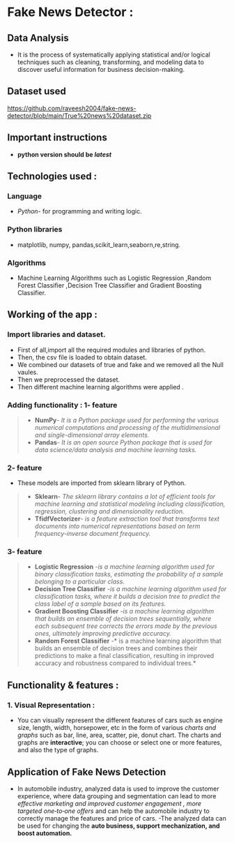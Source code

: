 # Fake News Detector :

## Data Analysis
- It is the process of systematically applying statistical and/or logical techniques such as cleaning, transforming, and modeling data to discover useful information for business decision-making. 

## Dataset used 
[https://github.com/raveesh2004/fake-news-detector/blob/main/True%20news%20dataset.zip
](url)

## Important instructions
- **python version should be *latest***

## Technologies used :
### Language 
- *Python*- for programming and writing logic.
  
### Python libraries 
-   matplotlib, numpy, pandas,scikit_learn,seaborn,re,string.
### Algorithms 
- Machine Learning Algorithms such as Logistic Regression ,Random Forest Classifier ,Decision Tree Classifier and Gradient Boosting Classifier.

## Working of the app :
### Import libraries and dataset.
- First of all,import all the required modules and libraries of python.
- Then, the csv file is loaded to obtain dataset.
- We combined our datasets of true and fake and we removed all the Null vaules.
- Then we preprocessed the dataset.
- Then different machine learning algorithms were applied .

### Adding functionality : 1- feature
> - **NumPy**- *It is  a Python package used for performing the various numerical computations and processing of the multidimensional and single-dimensional array elements.*
> - **Pandas**- *It is an open source Python package that is used for data science/data analysis and machine learning tasks.*

### 2- feature
- These models are imported from sklearn library of Python.
> - **Sklearn**- *The sklearn library contains a lot of efficient tools for machine learning and statistical modeling including classification, regression, clustering and dimensionality reduction.*
> - **TfidfVectorizer**- *is a feature extraction tool that transforms text documents into numerical representations based on term frequency-inverse document frequency.*

### 3- feature
> - **Logistic Regression** -*is a machine learning algorithm used for binary classification tasks, estimating the probability of a sample belonging to a particular class.*
> - **Decision Tree Classifier** -*is a machine learning algorithm used for classification tasks, where it builds a decision tree to predict the class label of a sample based on its features.*
> - **Gradient Boosting Classifier** -*is a machine learning algorithm that builds an ensemble of decision trees sequentially, where each subsequent tree corrects the errors made by the previous ones, ultimately improving predictive accuracy.*
> - **Random Forest Classifier** -* is a machine learning algorithm that builds an ensemble of decision trees and combines their predictions to make a final classification, resulting in improved accuracy and robustness compared to individual trees.*

## Functionality & features :
### 1. Visual Representation :
- You can visually represent the different features of cars such as engine size, length, width, horsepower, etc in the form of various *charts and graphs* such as bar, line, area, scatter, pie, donut chart. The charts and graphs are **interactive**; you can choose or select one or more features, and also the type of graphs.








## Application of Fake News Detection 
- In automobile industry, analyzed data is used to improve the customer experience, where data grouping and segmentation can lead to more *effective marketing and improved customer engagement , more targeted one‑to‑one offers* and can help the automobile industry to correctly manage the features and price of cars. 
-The analyzed data can be used for changing the **auto business, support mechanization, and boost automation.**
